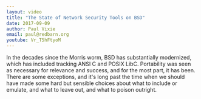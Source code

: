 ```yaml
---
layout: video
title: "The State of Network Security Tools on BSD"
date: 2017-09-09
author: Paul Vixie
email: paul@redbarn.org
youtube: Vr_T5hFtyoM
---
```

In the decades since the Morris worm, BSD has substantially modernized, which has included tracking ANSI C and POSIX LibC. Portability was seen as necessary for relevance and success, and for the most part, it has been. There are some exceptions, and it's long past the time when we should have made some hard but sensible choices about what to include or emulate, and what to leave out, and what to poison outright.
